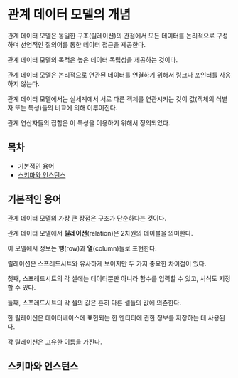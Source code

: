 # 관계 데이터 모델의 개념

관계 데이터 모델은 동일한 구조(릴레이션)의 관점에서 모든 데이터를 논리적으로 구성하며 선언적인 질의어를 통한 데이터 접근을 제공한다.

관계 데이터 모델의 목적은 높은 데이터 독립성을 제공하는 것이다.

관계 데이터 모델은 논리적으로 연관된 데이터를 연결하기 위해서 링크나 포인터를 사용하지 않는다.

관계 데이터 모델에서는 실세계에서 서로 다른 객체를 연관시키는 것이 값(객체의 식별자 또는 특성)들의 비교에 의해 이루어진다.

관계 연산자들의 집합은 이 특성을 이용하기 위해서 정의되었다.



## 목차

- [기본적인 용어](#기본적인-용어)
- [스키마와 인스턴스](스키마와-인스턴스)



## 기본적인 용어

관계 데이터 모델의 가장 큰 장점은 구조가 단순하다는 것이다.

관계 데이터 모델에서 __릴레이션__(relation)은 2차원의 테이블을 의미한다.

이 모델에서 정보는 __행__(row)과 __열__(column)들로 표현한다.

릴레이션은 스프레드시트와 유사하게 보이지만 두 가지 중요한 차이점이 있다.

첫째, 스프레드시트의 각 셀에는 데이터뿐만 아니라 함수를 입력할 수 있고, 서식도 지정할 수 있다.

둘째, 스프레드시트의 각 셀의 값은 흔히 다른 셀들의 값에 의존한다.

한 릴레이션은 데이터베이스에 표현되는 한 엔티티에 관한 정보를 저장하는 데 사용된다.

각 릴레이션은 고유한 이름을 가진다.



## 스키마와 인스턴스

